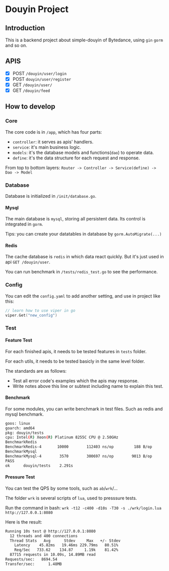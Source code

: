 # Douyin Project

## Introduction

This is a backend project about simple-douyin of Bytedance, using `gin` `gorm` and so on.

## APIS

- [x] POST `/douyin/user/login`
- [x] POST `douyin/user/register`
- [x] GET `/douyin/user/`
- [x] GET `/douyin/feed`

## How to develop

### Core

The core code is in `/app`, which has four parts:

- `controller`: it serves as apis' handlers.
- `service`: it's main business logic.
- `models`: it's the database models and functions(`dao`) to operate data.
- `define`: it's the data structure for each request and response.

From top to bottom layers: `Router -> Controller -> Service(define) -> Dao -> Model`

### Database

Database is initialized in `/init/database.go`.

#### Mysql

The main database is `mysql`, storing all persistent data. Its control is integrated in `gorm`.

Tips: you can create your datatables in database by `gorm.AutoMigrate(...)`

#### Redis

The cache database is `redis` in which data react quickly. But it's just used in api `GET /douyin/user`.

You can run benchmark in `/tests/redis_test.go` to see the performance.

### Config

You can edit the `config.yaml` to add another setting, and use in project like this:

```go
// learn how to use viper in go
viper.Get("new_config")
```

### Test

#### Feature Test

For each finished apis, it needs to be tested features in `tests` folder.

For each utils, it needs to be tested basicly in the same level folder.

The standards are as follows:

- Test all error code's examples which the apis may response.
- Write notes above this line or subtest including name to explain this test.

#### Benchmark

For some modules, you can write benchmark in test files. Such as redis and mysql benchmark.

```bash
goos: linux
goarch: amd64
pkg: douyin/tests
cpu: Intel(R) Xeon(R) Platinum 8255C CPU @ 2.50GHz
BenchmarkRedis
BenchmarkRedis-4   	   10000	    112403 ns/op	     188 B/op	       7 allocs/op
BenchmarkMysql
BenchmarkMysql-4   	    3570	    300697 ns/op	    9013 B/op	     134 allocs/op
PASS
ok  	douyin/tests	2.291s
```

#### Pressure Test

You can test the QPS by some tools, such as `ab`/`wrk`/...

The folder `wrk` is several scripts of `lua`, used to presssure tests.

Run the command in bash: `wrk -t12 -c400 -d10s -T30 -s ./wrk/login.lua http://127.0.0.1:8080`

Here is the result:

```bash
Running 10s test @ http://127.0.0.1:8080
  12 threads and 400 connections
  Thread Stats   Avg      Stdev     Max   +/- Stdev
    Latency    45.82ms   19.46ms 229.79ms   80.51%
    Req/Sec   733.62    134.87     1.19k    81.42%
  87715 requests in 10.09s, 14.89MB read
Requests/sec:   8694.54
Transfer/sec:      1.48MB
```